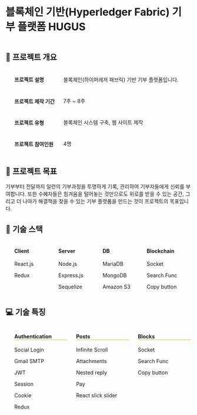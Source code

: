<h1>블록체인 기반(Hyperledger Fabric) 기부 플랫폼 HUGUS</h1>
<image></image>

<h2>📍 프로젝트 개요</h3>
<ul style="width:800px;list-style:none">
    <li style="display: grid;grid-template-columns: 1fr 5fr;align-items: center;">
        <h4>프로젝트 설명</h4>
        <p>블록체인(하이퍼레저 패브릭) 기반 기부 플랫폼입니다.</p>
    </li>
    <li style="display: grid;grid-template-columns: 1fr 5fr;align-items: center;">
        <h4>프로젝트 제작 기간</h4>
        <p>7주 ~ 8주</p>
    </li>
    <li style="display: grid;grid-template-columns: 1fr 5fr;align-items: center;">
        <h4>프로젝트 유형</h4>
        <p>블록체인 시스템 구축, 웹 사이트 제작</p>
    </li>
    <li style="display: grid;grid-template-columns: 1fr 5fr;align-items: center;">
        <h4>프로젝트 참여인원</h4>
        <p>4명</p>
    </li>
</ul>

<h2>🛫 프로젝트 목표</h3>
<p>기부부터 전달까지 일련의 기부과정을 투명하게 기록, 
관리하여 기부자들에게 신뢰를 부여합니다.
또한 수혜자들은 힘겨움을 털어놓는 것만으로도 위로를 받을 수 있는 공간,
그리고 더 나아가 해결책을 찾을 수 있는 기부 플랫폼을 만드는 것이 프로젝트의 목표입니다.
</p>

<h2>💎 기술 스택</h3>
<ul style="display: grid;grid-template-columns: 1fr 1fr 1fr 1fr;list-style: none">
    <li>
        <h4>Client</h4>
        <p>React.js</p>
        <p>Redux</p>
    </li>
    <li>
        <h4>Server</h4>
        <p>Node.js</p>
        <p>Express.js</p>
        <p>Sequelize</p>
    </li>
    <li>
        <h4>DB</h4>
        <p>MariaDB</p>
        <p>MongoDB</p>
        <p>Amazon S3</p>
    </li>
    <li>
        <h4>Blockchain</h4>
        <p>Socket</p>
        <p>Search Func</p>
        <p>Copy button</p>
    </li>
</ul>

<h2>💻 기술 특징</h3>
<ul style="display: flex;justify-content: space-between">
    <li style="list-style:none; width: 30%">
        <h4 style="border-bottom: 1px solid orange">Authentication</h4>
        <p style="font-size: 14px">Social Login</p>
        <p style="font-size: 14px">Gmail SMTP</p>
        <p style="font-size: 14px">JWT</p>
        <p style="font-size: 14px">Session</p>
        <p style="font-size: 14px">Cookie</p>
        <p style="font-size: 14px">Redux</p>
    </li>
    <li style="list-style:none; width: 30%">
        <h4 style="border-bottom: 1px solid orange">Posts</h4>
        <p style="font-size: 14px">Infinite Scroll</p>
        <p style="font-size: 14px">Attachments</p>
        <p style="font-size: 14px">Nested reply</p>
        <p style="font-size: 14px">Pay</p>
        <p style="font-size: 14px">React slick slider</p>
    </li>
    <li style="list-style:none; width: 30%">
        <h4 style="border-bottom: 1px solid orange">Blocks</h4>
        <p style="font-size: 14px">Socket</p>
        <p style="font-size: 14px">Search Func</p>
        <p style="font-size: 14px">Copy button</p>
    </li>
</ul>

